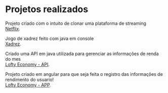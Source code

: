 # Projetos realizados

  Projeto criado com o intuito de clonar uma plataforma de streaming<br>
  [Netflix](https://github.com/JosueLft/netflix-clone-DIO.git).
  
  Jogo de xadrez feito com java em console<br>
  [Xadrez](https://github.com/JosueLft/chess-system-java.git).

  Criado uma API em java utilizada para gerenciar as informações de renda do mes<br>
  [Lofty Economy - API](https://github.com/JosueLft/LoftyEconomyAPI/).

  Projeto criado em angular para que seja feita o registro das informações de rendimento do usuario!<br>
  [Lofty Economy - APP](https://github.com/JosueLft/LoftyEconomyApplicationWeb/).
